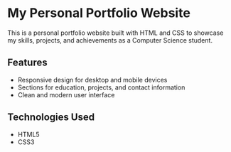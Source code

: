 # My Personal Portfolio Website

This is a personal portfolio website built with HTML and CSS to showcase my skills, projects, and achievements as a Computer Science student.

## Features
- Responsive design for desktop and mobile devices
- Sections for education, projects, and contact information
- Clean and modern user interface

## Technologies Used
- HTML5
- CSS3
